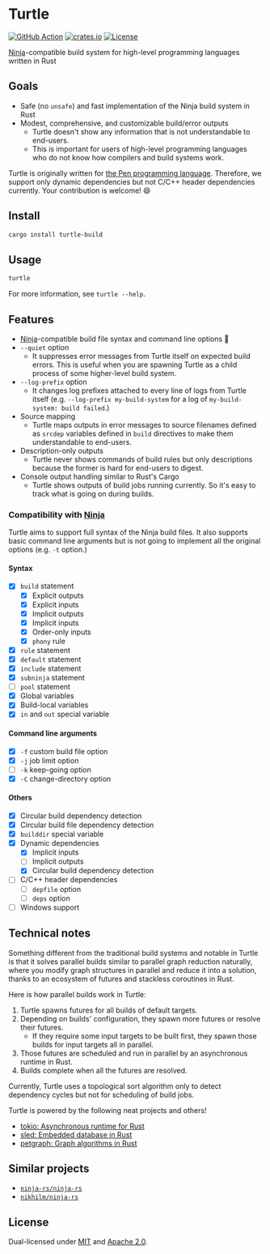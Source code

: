 # Turtle

[![GitHub Action](https://img.shields.io/github/workflow/status/raviqqe/turtle/test?style=flat-square)](https://github.com/raviqqe/turtle/actions)
[![crates.io](https://img.shields.io/crates/v/turtle-build?style=flat-square)](https://crates.io/crates/turtle-build)
[![License](https://img.shields.io/crates/l/turtle-build?style=flat-square)](#License)

[Ninja][ninja]-compatible build system for high-level programming languages written in Rust

## Goals

- Safe (no `unsafe`) and fast implementation of the Ninja build system in Rust
- Modest, comprehensive, and customizable build/error outputs
  - Turtle doesn't show any information that is not understandable to end-users.
  - This is important for users of high-level programming languages who do not know how compilers and build systems work.

Turtle is originally written for [the Pen programming language](https://github.com/pen-lang/pen). Therefore, we support only dynamic dependencies but not C/C++ header dependencies currently. Your contribution is welcome! 😄

## Install

```sh
cargo install turtle-build
```

## Usage

```sh
turtle
```

For more information, see `turtle --help`.

## Features

- [Ninja][ninja]-compatible build file syntax and command line options 🥷
- `--quiet` option
  - It suppresses error messages from Turtle itself on expected build errors. This is useful when you are spawning Turtle as a child process of some higher-level build system.
- `--log-prefix` option
  - It changes log prefixes attached to every line of logs from Turtle itself (e.g. `--log-prefix my-build-system` for a log of `my-build-system: build failed`.)
- Source mapping
  - Turtle maps outputs in error messages to source filenames defined as `srcdep` variables defined in `build` directives to make them understandable to end-users. 
- Description-only outputs
  - Turtle never shows commands of build rules but only descriptions because the former is hard for end-users to digest.
- Console output handling similar to Rust's Cargo
  - Turtle shows outputs of build jobs running currently. So it's easy to track what is going on during builds.

### Compatibility with [Ninja][ninja]

Turtle aims to support full syntax of the Ninja build files. It also supports basic command line arguments but is not going to implement all the original options (e.g. `-t` option.)

#### Syntax

- [x] `build` statement
  - [x] Explicit outputs
  - [x] Explicit inputs
  - [x] Implicit outputs
  - [x] Implicit inputs
  - [x] Order-only inputs
  - [x] `phony` rule
- [x] `rule` statement
- [x] `default` statement
- [x] `include` statement
- [x] `subninja` statement
- [ ] `pool` statement
- [x] Global variables
- [x] Build-local variables
- [x] `in` and `out` special variable

#### Command line arguments

- [x] `-f` custom build file option
- [x] `-j` job limit option
- [ ] `-k` keep-going option
- [x] `-C` change-directory option

#### Others

- [x] Circular build dependency detection
- [x] Circular build file dependency detection
- [x] `builddir` special variable
- [x] Dynamic dependencies
  - [x] Implicit inputs
  - [ ] Implicit outputs
  - [x] Circular build dependency detection
- [ ] C/C++ header dependencies
  - [ ] `depfile` option
  - [ ] `deps` option
- [ ] Windows support

## Technical notes

Something different from the traditional build systems and notable in Turtle is that it solves parallel builds similar to parallel graph reduction naturally, where you modify graph structures in parallel and reduce it into a solution, thanks to an ecosystem of futures and stackless coroutines in Rust.

Here is how parallel builds work in Turtle:

1. Turtle spawns futures for all builds of default targets.
2. Depending on builds' configuration, they spawn more futures or resolve their futures.
   - If they require some input targets to be built first, they spawn those builds for input targets all in parallel.
3. Those futures are scheduled and run in parallel by an asynchronous runtime in Rust.
4. Builds complete when all the futures are resolved.

Currently, Turtle uses a topological sort algorithm only to detect dependency cycles but not for scheduling of build jobs.

Turtle is powered by the following neat projects and others!

- [tokio: Asynchronous runtime for Rust](https://github.com/tokio-rs/tokio)
- [sled: Embedded database in Rust](https://github.com/spacejam/sled)
- [petgraph: Graph algorithms in Rust](https://github.com/petgraph/petgraph)

## Similar projects

- [`ninja-rs/ninja-rs`](https://github.com/ninja-rs/ninja-rs)
- [`nikhilm/ninja-rs`](https://github.com/nikhilm/ninja-rs)

## License

Dual-licensed under [MIT](LICENSE-MIT) and [Apache 2.0](LICENSE-APACHE).

[ninja]: https://github.com/ninja-build/ninja
